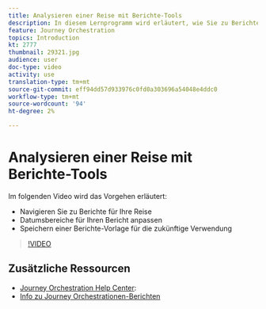 ```yaml
---
title: Analysieren einer Reise mit Berichte-Tools
description: In diesem Lernprogramm wird erläutert, wie Sie zu Berichte für Ihre Reise navigieren, wie Sie Datumsbereiche für Ihren Bericht anpassen und wie Sie eine Vorlage für Berichte für die zukünftige Verwendung speichern können.
feature: Journey Orchestration
topics: Introduction
kt: 2777
thumbnail: 29321.jpg
audience: user
doc-type: video
activity: use
translation-type: tm+mt
source-git-commit: eff94dd57d933976c0fd0a303696a54048e4ddc0
workflow-type: tm+mt
source-wordcount: '94'
ht-degree: 2%

---
```



# Analysieren einer Reise mit Berichte-Tools

Im folgenden Video wird das Vorgehen erläutert:

* Navigieren Sie zu Berichte für Ihre Reise
* Datumsbereiche für Ihren Bericht anpassen
* Speichern einer Berichte-Vorlage für die zukünftige Verwendung

>[!VIDEO](https://video.tv.adobe.com/v/29321?quality=12)

## Zusätzliche Ressourcen

* [Journey Orchestration Help Center](https://docs.adobe.com/content/help/en/journeys/using/journey-orchestration-home.html):
* [Info zu Journey Orchestrationen-Berichten](https://docs.adobe.com/content/help/en/journeys/using/journey-reports/about-journey-reports.html)
